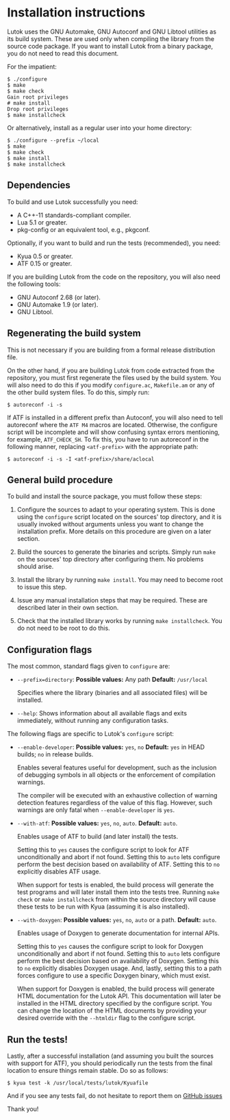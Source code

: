# Installation instructions

Lutok uses the GNU Automake, GNU Autoconf and GNU Libtool utilities as
its build system.  These are used only when compiling the library from
the source code package.  If you want to install Lutok from a binary
package, you do not need to read this document.

For the impatient:

    $ ./configure
    $ make
    $ make check
    Gain root privileges
    # make install
    Drop root privileges
    $ make installcheck

Or alternatively, install as a regular user into your home directory:

    $ ./configure --prefix ~/local
    $ make
    $ make check
    $ make install
    $ make installcheck


## Dependencies

To build and use Lutok successfully you need:

* A C++-11 standards-compliant compiler.
* Lua 5.1 or greater.
* pkg-config or an equivalent tool, e.g., pkgconf.

Optionally, if you want to build and run the tests (recommended), you
need:

* Kyua 0.5 or greater.
* ATF 0.15 or greater.

If you are building Lutok from the code on the repository, you will also
need the following tools:

* GNU Autoconf 2.68 (or later).
* GNU Automake 1.9 (or later).
* GNU Libtool.


## Regenerating the build system

This is not necessary if you are building from a formal release
distribution file.

On the other hand, if you are building Lutok from code extracted from
the repository, you must first regenerate the files used by the build
system.  You will also need to do this if you modify `configure.ac`,
`Makefile.am` or any of the other build system files.  To do this, simply
run:

    $ autoreconf -i -s

If ATF is installed in a different prefix than Autoconf, you will also
need to tell autoreconf where the `ATF M4` macros are located.  Otherwise,
the configure script will be incomplete and will show confusing syntax
errors mentioning, for example, `ATF_CHECK_SH`.  To fix this, you have
to run autoreconf in the following manner, replacing `<atf-prefix>` with
the appropriate path:

    $ autoreconf -i -s -I <atf-prefix>/share/aclocal


## General build procedure

To build and install the source package, you must follow these steps:

1. Configure the sources to adapt to your operating system.  This is
   done using the `configure` script located on the sources' top
   directory, and it is usually invoked without arguments unless you
   want to change the installation prefix.  More details on this
   procedure are given on a later section.

2. Build the sources to generate the binaries and scripts.  Simply run
   `make` on the sources' top directory after configuring them.  No
   problems should arise.

3. Install the library by running `make install`.  You may need to
   become root to issue this step.

4. Issue any manual installation steps that may be required.  These are
   described later in their own section.

5. Check that the installed library works by running `make
   installcheck`.  You do not need to be root to do this.


## Configuration flags

The most common, standard flags given to `configure` are:

* `--prefix=directory`:
  **Possible values:** Any path
  **Default:** `/usr/local`

  Specifies where the library (binaries and all associated files) will
  be installed.

* `--help`:
  Shows information about all available flags and exits immediately,
  without running any configuration tasks.

The following flags are specific to Lutok's `configure` script:

* `--enable-developer`:
  **Possible values:** `yes`, `no`
  **Default:** `yes` in HEAD builds; `no` in release builds.

  Enables several features useful for development, such as the inclusion
  of debugging symbols in all objects or the enforcement of compilation
  warnings.

  The compiler will be executed with an exhaustive collection of warning
  detection features regardless of the value of this flag.  However, such
  warnings are only fatal when `--enable-developer` is `yes`.

* `--with-atf`:
  **Possible values:** `yes`, `no`, `auto`.
  **Default:** `auto`.

  Enables usage of ATF to build (and later install) the tests.

  Setting this to `yes` causes the configure script to look for ATF
  unconditionally and abort if not found.  Setting this to `auto` lets
  configure perform the best decision based on availability of ATF.
  Setting this to `no` explicitly disables ATF usage.

  When support for tests is enabled, the build process will generate the
  test programs and will later install them into the tests tree.
  Running `make check` or `make installcheck` from within the source
  directory will cause these tests to be run with Kyua (assuming it is
  also installed).

* `--with-doxygen`:
  **Possible values:** `yes`, `no`, `auto` or a path.
  **Default:** `auto`.

  Enables usage of Doxygen to generate documentation for internal APIs.

  Setting this to `yes` causes the configure script to look for Doxygen
  unconditionally and abort if not found.  Setting this to `auto` lets
  configure perform the best decision based on availability of Doxygen.
  Setting this to `no` explicitly disables Doxygen usage.  And, lastly,
  setting this to a path forces configure to use a specific Doxygen
  binary, which must exist.

  When support for Doxygen is enabled, the build process will generate
  HTML documentation for the Lutok API.  This documentation will later
  be installed in the HTML directory specified by the configure script.
  You can change the location of the HTML documents by providing your
  desired override with the `--htmldir` flag to the configure script.


## Run the tests!

Lastly, after a successful installation (and assuming you built the
sources with support for ATF), you should periodically run the tests
from the final location to ensure things remain stable.  Do so as
follows:

    $ kyua test -k /usr/local/tests/lutok/Kyuafile

And if you see any tests fail, do not hesitate to report them on
[GitHub issues](https://github.com/freebsd/lutok/issues/)

Thank you!
